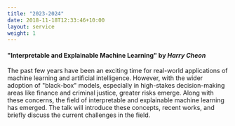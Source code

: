 ```yaml
---
title: "2023-2024"
date: 2018-11-18T12:33:46+10:00
layout: service
weight: 1
---
```


#### "Interpretable and Explainable Machine Learning" by *Harry Cheon*

The past few years have been an exciting time for real-world applications of machine learning and artificial intelligence. However, with the wider adoption of "black-box" models, especially in high-stakes decision-making areas like finance and criminal justice, greater risks emerge. Along with these concerns, the field of interpretable and explainable machine learning has emerged. The talk will introduce these concepts, recent works, and briefly discuss the current challenges in the field.
